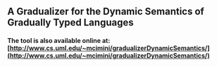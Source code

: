 ## A Gradualizer for the Dynamic Semantics of Gradually Typed Languages

#### The tool is also available online at: [http://www.cs.uml.edu/~mcimini/gradualizerDynamicSemantics/](http://www.cs.uml.edu/~mcimini/gradualizerDynamicSemantics/)
